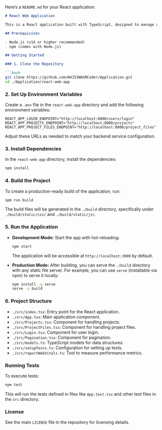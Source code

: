 Here’s a `README.md` for your React application:

```markdown
# React Web Application

This is a React application built with TypeScript, designed to manage and interact with projects and project files. This document will guide you through the steps to clone, build, and run the application.

## Prerequisites

- Node.js (v14 or higher recommended)
- npm (comes with Node.js)

## Getting Started

### 1. Clone the Repository

```bash
git clone https://github.com/W4153WASMCoder/Application.git
cd ./Application/react-web-app
```

### 2. Set Up Environment Variables

Create a `.env` file in the `react-web-app` directory and add the following environment variables:

```env
REACT_APP_LOGIN_ENDPOINT="http://localhost:8000/users/login"
REACT_APP_PROJECTS_ENDPOINT="http://localhost:8000/projects"
REACT_APP_PROJECT_FILES_ENDPOINT="http://localhost:8000/project_files"
```

Adjust these URLs as needed to match your backend service configuration.

### 3. Install Dependencies

In the `react-web-app` directory, install the dependencies:

```bash
npm install
```

### 4. Build the Project

To create a production-ready build of the application, run:

```bash
npm run build
```

The build files will be generated in the `./build` directory, specifically under `./build/static/css/` and `./build/static/js/`.

### 5. Run the Application

- **Development Mode:** Start the app with hot-reloading:
  ```bash
  npm start
  ```
  The application will be accessible at `http://localhost:3000` by default.

- **Production Mode:** After building, you can serve the `./build` directory with any static file server. For example, you can use `serve` (installable via npm) to serve it locally:
  ```bash
  npm install -g serve
  serve -s build
  ```

### 6. Project Structure

- `./src/index.tsx`: Entry point for the React application.
- `./src/App.tsx`: Main application component.
- `./src/Projects.tsx`: Component for handling projects.
- `./src/ProjectFiles.tsx`: Component for handling project files.
- `./src/Login.tsx`: Component for user login.
- `./src/Pagination.tsx`: Component for pagination.
- `./src/models.ts`: TypeScript models for data structures.
- `./src/setupTests.ts`: Configuration for setting up tests.
- `./src/reportWebVitals.ts`: Tool to measure performance metrics.

### Running Tests

To execute tests:

```bash
npm test
```

This will run the tests defined in files like `App.test.tsx` and other test files in the `src` directory.

### License

See the main `LICENSE` file in the repository for licensing details.
